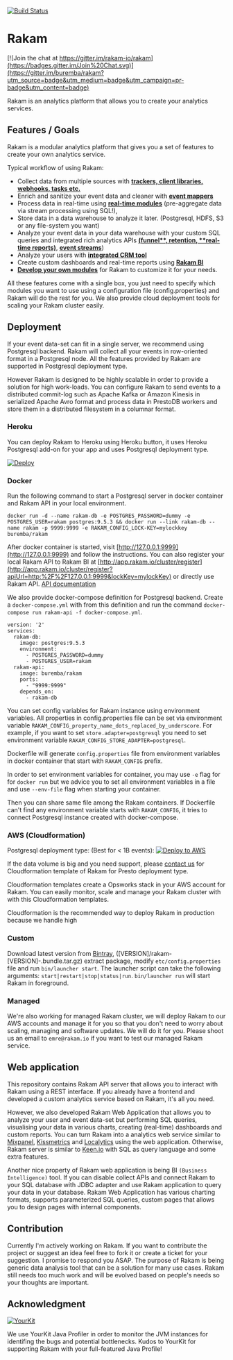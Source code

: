 [![Build Status](https://travis-ci.org/rakam-io/rakam.svg?branch=master)](https://travis-ci.org/rakam-io/rakam)

Rakam
=======

[![Join the chat at https://gitter.im/rakam-io/rakam](https://badges.gitter.im/Join%20Chat.svg)](https://gitter.im/buremba/rakam?utm_source=badge&utm_medium=badge&utm_campaign=pr-badge&utm_content=badge)

Rakam is an analytics platform that allows you to create your analytics services.

Features / Goals
------------
Rakam is a modular analytics platform that gives you a set of features to create your own analytics service.

Typical workflow of using Rakam:
* Collect data from multiple sources with **[trackers, client libraries, webhooks, tasks etc.](//rakam.io/doc/buremba/rakam-wiki/master/Collecting-Events)**
* Enrich and sanitize your event data and cleaner with **[event mappers](//rakam.io/doc/buremba/rakam-wiki/master/Event-Mappers)**
* Process data in real-time using **[real-time modules](//rakam.io/doc/buremba/rakam-wiki/master/Modules#realtimeanalyticsmodulesubapidocapirakamiorealtimesub)** (pre-aggregate data via stream processing using SQL!),
* Store data in a data warehouse to analyze it later. (Postgresql, HDFS, S3 or any file-system you want)
* Analyze your event data in your data warehouse with your custom SQL queries and integrated rich analytics APIs **[(funnel**, **retention**, **real-time reports)](//rakam.io/doc/buremba/rakam-wiki/master/Analyze-Data)**, **[event streams](//rakam.io/doc/Modules#eventstreammodulesubapidocgetrakamcomapitagsstreamsub)**)
* Analyze your users with **[integrated CRM tool](//rakam.io/doc/buremba/rakam-wiki/master/Modules#customeranalyticsmodulesubapidocapirakamiousersub)**
* Create custom dashboards and real-time reports using **[Rakam BI](https://rakam.io/)**
* **[Develop your own modules](//rakam.io/doc/buremba/rakam-wiki/master/Developing-Modules)** for Rakam to customize it for your needs.

All these features come with a single box, you just need to specify which modules you want to use using a configuration file (config.properties) and Rakam will do the rest for you.
We also provide cloud deployment tools for scaling your Rakam cluster easily.

Deployment
----------

If your event data-set can fit in a single server, we recommend using Postgresql backend. Rakam will collect all your events in row-oriented format in a Postgresql node. All the features provided by Rakam are supported in Postgresql deployment type.

However Rakam is designed to be highly scalable in order to provide a solution for high work-loads. You can configure Rakam to send events to a distributed commit-log such as Apache Kafka or Amazon Kinesis in serialized Apache Avro format and process data in PrestoDB workers and store them in a distributed filesystem in a columnar format.

### Heroku

You can deploy Rakam to Heroku using Heroku button, it uses Heroku Postgresql add-on for your app and uses Postgresql deployment type.

[![Deploy](https://www.herokucdn.com/deploy/button.png)](https://dashboard.heroku.com/new?button-url=https%3A%2F%2Fgithub.com%2Frakam-io%2Frakam&template=https%3A%2F%2Fgithub.com%2Frakam-io%2Frakam)

### Docker

Run the following command to start a Postgresql server in docker container and Rakam API in your local environment.

    docker run -d --name rakam-db -e POSTGRES_PASSWORD=dummy -e POSTGRES_USER=rakam postgres:9.5.3 && docker run --link rakam-db --name rakam -p 9999:9999 -e RAKAM_CONFIG_LOCK-KEY=mylockkey buremba/rakam

After docker container is started, visit [http://127.0.0.1:9999](http://127.0.0.1:9999) and follow the instructions. You can also register your local Rakam API to Rakam BI at
[http://app.rakam.io/cluster/register](http://app.rakam.io/cluster/register?apiUrl=http:%2F%2F127.0.0.1:9999&lockKey=mylockKey)
or directly use Rakam API. [API documentation](http://api.rakam.io)

We also provide docker-compose definition for Postgresql backend. Create a `docker-compose.yml` with from this definition and run the command  `docker-compose run rakam-api -f docker-compose.yml`.

    version: '2'
    services:
      rakam-db:
        image: postgres:9.5.3
        environment:
          - POSTGRES_PASSWORD=dummy
          - POSTGRES_USER=rakam
      rakam-api:
        image: buremba/rakam
        ports:
          - "9999:9999"
        depends_on:
          - rakam-db

You can set config variables for Rakam instance using environment variables. All properties in config.properties file can be set via environment variable `RAKAM_CONFIG_property_name_dots_replaced_by_underscore`.
For example, if you want to set `store.adapter=postgresql` you need to set environment variable `RAKAM_CONFIG_STORE_ADAPTER=postgresql`.

Dockerfile will generate `config.properties` file from environment variables in docker container that start with `RAKAM_CONFIG` prefix.

In order to set environment variables for container, you may use `-e` flag for for `docker run` but we advice you to set all environment variables in a file and use  `--env-file` flag when starting your container.

Then you can share same file among the Rakam containers. If Dockerfile can't find any environment variable starts with `RAKAM_CONFIG`, it tries to connect Postgresql instance created with docker-compose.

### AWS (Cloudformation)

Postgresql deployment type: (Best for < 1B events):
[![Deploy to AWS](http://d0.awsstatic.com/product-marketing/Elastic%20Beanstalk/deploy-to-aws.png)](https://console.aws.amazon.com/cloudformation/home?region=us-east-1#/stacks/new?stackName=ParseBackend&templateURL=https://s3.amazonaws.com/rakam-prod-static/cloudformation/rakam-postgresql.template)

If the data volume is big and you need support, please [contact us](https://rakam.io/contact) for Cloudformation template of Rakam for Presto deployment type.

Cloudformation templates create a Opsworks stack in your AWS account for Rakam. You can easily monitor, scale and manage your Rakam cluster with with this Cloudformation templates.

Cloudformation is the recommended way to deploy Rakam in production because we handle high

### Custom

Download latest version from [Bintray](https://dl.bintray.com/buremba/maven/org/rakam/rakam), ([VERSION]/rakam-[VERSION]-.bundle.tar.gz) extract package, modify `etc/config.properties` file and run `bin/launcher start`.
The launcher script can take the following arguments: `start|restart|stop|status|run`. 
`bin/launcher run` will start Rakam in foreground.

### Managed

We're also working for managed Rakam cluster, we will deploy Rakam to our AWS accounts and manage it for you so that you don't need to worry about scaling, managing and software updates. We will do it for you.
Please shoot us an email to `emre@rakam.io` if you want to test our managed Rakam service.

Web application
------------
This repository contains Rakam API server that allows you to interact with Rakam using a REST interface. If you already have a frontend and developed a custom analytics service based on Rakam, it's all you need.

However, we also developed Rakam Web Application that allows you to analyze your user and event data-set but performing SQL queries, visualising your data in various charts, creating (real-time) dashboards and custom reports. You can turn Rakam into a analytics web service similar to [Mixpanel](https://mixpanel.com), [Kissmetrics](https://kissmetrics.com) and [Localytics](https://localytics.com) using the web application. Otherwise, Rakam server is similar to [Keen.io](http://keen.io) with SQL as query language and some extra features.

Another nice property of Rakam web application is being BI `(Business Intelligence)` tool. If you can disable collect APIs and connect Rakam to your SQL database with JDBC adapter and use Rakam application to query your data in your database. Rakam Web Application has various charting formats, supports parameterized SQL queries, custom pages that allows you to design pages with internal components.

Contribution
------------
Currently I'm actively working on Rakam. If you want to contribute the project or suggest an idea feel free to fork it or create a ticket for your suggestion. I promise to respond you ASAP.
The purpose of Rakam is being generic data analysis tool that can be a solution for many use cases. Rakam still needs too much work and will be evolved based on people's needs so your thoughts are important.

Acknowledgment
--------------
[![YourKit](https://www.yourkit.com/images/yklogo.png)](https://www.yourkit.com/java/profiler/index.jsp)

We use YourKit Java Profiler in order to monitor the JVM instances for identifing the bugs and potential bottlenecks. Kudos to YourKit for supporting Rakam with your full-featured Java Profile!
